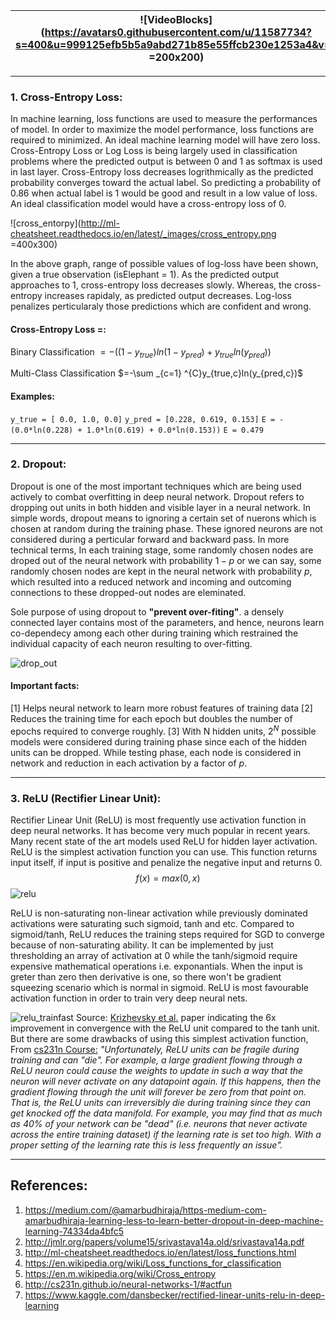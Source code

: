 [comment]: <> (FIRSTNAME_BATCH_X_ASSIGNMENT3)

| ![VideoBlocks](https://avatars0.githubusercontent.com/u/11587734?s=400&u=999125efb5b5a9abd271b85e55ffcb230e1253a4&v=4 =200x200)  | Ayush Kumar <br/> Batch 2 <br/> kayush206@gmail.com|
|:---:|:---:|

___
### 1. Cross-Entropy Loss:

In machine learning, loss functions are used to measure the performances of model. In order to maximize the model performance, loss functions are required to minimized. An ideal machine learning model will have zero loss. 
Cross-Entropy Loss or Log Loss is being largely used in classification problems where the predicted output is between 0 and 1 as softmax is used in last layer. Cross-Entropy loss decreases logrithmically as the predicted probability converges toward the actual label. So predicting a probability of 0.86 when actual label is 1 would be good and result in a low value of loss. An ideal classification model would have a cross-entropy loss of 0.

![cross_entorpy](http://ml-cheatsheet.readthedocs.io/en/latest/_images/cross_entropy.png =400x300)

In the above graph, range of possible values of log-loss have been shown, given a true observation (isElephant = 1). As the predicted output approaches to 1, cross-entropy loss decreases slowly. Whereas, the cross-entropy increases rapidaly, as predicted output decreases. Log-loss penalizes perticularaly those predictions which are confident and wrong.

#### Cross-Entropy Loss =:
Binary Classification $=-((1-y_{true})ln(1-y_{pred})+ y_{true}ln(y_{pred}))$

Multi-Class Classification $=-\sum _{c=1} ^{C}y_{true,c}ln(y_{pred,c})$ 

#### Examples:

`y_true = [ 0.0, 1.0, 0.0]`
`y_pred = [0.228, 0.619, 0.153]`
`E = - (0.0*ln(0.228) + 1.0*ln(0.619) + 0.0*ln(0.153))`
`E = 0.479`

___
### 2. Dropout:
Dropout is one of the most important techniques which are being used actively to combat overfitting in deep neural network. Dropout refers to dropping out units in both hidden and visible layer in a neural network. In simple words, dropout means to ignoring a certain set of nuerons which is chosen at random during the training phase. These ignored neurons are not considered during a perticular forward and backward pass.
In more technical terms, In each training stage, some randomly chosen nodes are droped out of the neural network with probability $1-p$ or we can say, some randomly chosen nodes are kept in the neural network with probability $p$,  which resulted into a reduced network and incoming and outcoming connections to these dropped-out nodes are eleminated. 

Sole purpose of using dropout to **"prevent over-fiting"**. a densely connected layer contains most of the parameters, and hence, neurons learn co-dependecy among each other during training which restrained the individual capacity of each neuron resulting to over-fitting.

![drop_out](http://lamda.nju.edu.cn/weixs/project/CNNTricks/imgs/dropout.png)

#### Important facts:

[1] Helps neural network to learn more robust features of training data
[2] Reduces the training time for each epoch but doubles the number of epochs required to converge roughly.
[3] With N hidden units, $2^N$ possible models were considered during training phase since each of the hidden units can be dropped. While testing phase, each node is considered in network and reduction in each activation by a factor of $p$.  

___
### 3. ReLU (Rectifier Linear Unit):

Rectifier Linear Unit (ReLU) is most frequently use activation function in deep neural networks. It has become very much popular in recent years. Many recent state of the art models used ReLU for hidden layer activation. ReLU is the simplest activation function you can use. This function returns input itself, if input is positive and penalize the negative input and returns 0.
$$f(x) = max(0,x)$$
![relu](https://i.imgur.com/gKA4kA9.jpg)

ReLU is non-saturating non-linear activation while previously dominated activations were saturating such sigmoid, tanh and etc. Compared to sigmoid/tanh, ReLU reduces the training steps required for SGD to converge because of non-saturating ability. It can be implemented by just thresholding an array of activation at 0 while the tanh/sigmoid require expensive mathematical operations i.e. exponantials. When the input is greter than zero then derivative is one, so there won't be gradient squeezing scenario which is normal in sigmoid. ReLU is most favourable activation function in order to train very deep neural nets.

![relu_trainfast](http://cs231n.github.io/assets/nn1/alexplot.jpeg)
 Source: [Krizhevsky et al.](http://www.cs.toronto.edu/~fritz/absps/imagenet.pdf) paper indicating the 6x improvement in convergence with the ReLU unit compared to the tanh unit.
But there are some drawbacks of using this simplest activation function, From [cs231n Course:](http://cs231n.github.io/neural-networks-1/#nn)
_"Unfortunately, ReLU units can be fragile during training and can "die". For example, a large gradient flowing through a ReLU neuron could cause the weights to update in such a way that the neuron will never activate on any datapoint again. If this happens, then the gradient flowing through the unit will forever be zero from that point on. That is, the ReLU units can irreversibly die during training since they can get knocked off the data manifold. For example, you may find that as much as 40% of your network can be "dead" (i.e. neurons that never activate across the entire training dataset) if the learning rate is set too high. With a proper setting of the learning rate this is less frequently an issue"._
___
References:
-
1) https://medium.com/@amarbudhiraja/https-medium-com-amarbudhiraja-learning-less-to-learn-better-dropout-in-deep-machine-learning-74334da4bfc5
2) http://jmlr.org/papers/volume15/srivastava14a.old/srivastava14a.pdf
3) http://ml-cheatsheet.readthedocs.io/en/latest/loss_functions.html
4) https://en.wikipedia.org/wiki/Loss_functions_for_classification
5) https://en.m.wikipedia.org/wiki/Cross_entropy
6) http://cs231n.github.io/neural-networks-1/#actfun
7) https://www.kaggle.com/dansbecker/rectified-linear-units-relu-in-deep-learning